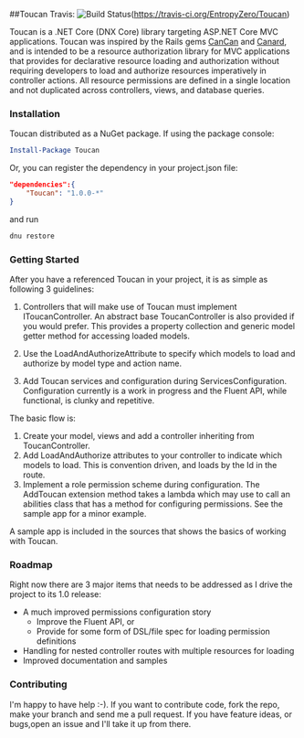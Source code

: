 ##Toucan
Travis: ![Build Status](https://travis-ci.org/EntropyZero/Toucan.svg?branch=master)(https://travis-ci.org/EntropyZero/Toucan)

Toucan is a .NET Core (DNX Core) library targeting ASP.NET Core MVC applications. Toucan was inspired by the Rails gems [CanCan](https://github.com/CanCanCommunity/cancancan) and [Canard](https://github.com/james2m/canard), and is intended to be a resource authorization library for MVC applications that provides for declarative resource loading and authorization without requiring developers to load and authorize resources imperatively in controller actions. All resource permissions are defined in a single location and not duplicated across controllers, views, and database queries.

### Installation

Toucan distributed as a NuGet package. If using the package console:

```powershell
Install-Package Toucan
```

Or, you can register the dependency in your project.json file:

```json
"dependencies":{
	"Toucan": "1.0.0-*"
}
```

and run

```bash
dnu restore
```

### Getting Started

After you have a referenced Toucan in your project, it is as simple as following 3 guidelines:

1. Controllers that will make use of Toucan must implement IToucanController. An abstract base ToucanController is also provided if you would prefer. This provides a property collection and generic model getter method for accessing loaded models.

2. Use the LoadAndAuthorizeAttribute to specify which models to load and authorize by model type and action name.

3. Add Toucan services and configuration during ServicesConfiguration. Configuration currently is a work in progress and the Fluent API, while functional, is clunky and repetitive.

The basic flow is:

1. Create your model, views and add a controller inheriting from ToucanController.
2. Add LoadAndAuthorize attributes to your controller to indicate which models to load. This is convention driven, and loads by the Id in the route.
3. Implement a role permission scheme during configuration. The AddToucan extension method takes a lambda which may use to call an abilities class that has a method for configuring permissions. See the sample app for a minor example.

A sample app is included in the sources that shows the basics of working with Toucan.

### Roadmap

Right now there are 3 major items that needs to be addressed as I drive the project to its 1.0 release:

* A much improved permissions configuration story
  * Improve the Fluent API, or
  * Provide for some form of DSL/file spec for loading permission definitions
* Handling for nested controller routes with multiple resources for loading
* Improved documentation and samples

### Contributing

I'm happy to have help :-). If you want to contribute code, fork the repo, make your branch and send me a pull request. If you have feature ideas, or bugs,open an issue and I'll take it up from there.


  
